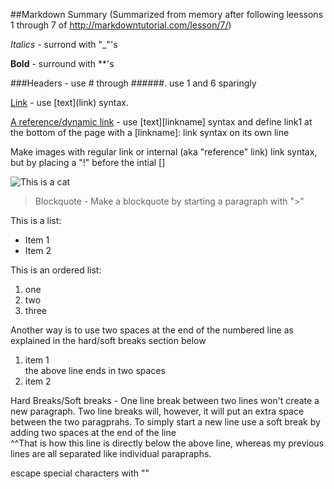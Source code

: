 ##Markdown Summary
(Summarized from memory after following leessons 1 through 7 of http://markdowntutorial.com/lesson/7/)

_Italics_ - surrond with "_"'s

**Bold** - surround with **'s

###Headers - use # through ######. use 1 and 6 sparingly

[Link](www.google.com) - use \[text\]\(link\) syntax.

[A reference/dynamic link][link1] - use [text][linkname] syntax and define link1 at the bottom of the page with a [linkname]: link syntax on its own line


Make images with regular link or internal (aka "reference" link) link syntax, but by placing a "!" before the intial []

![This is a cat](http://commentphotos.com/gallery/CommentPhotos.com_1392846861.jpg)

> Blockquote - Make a blockquote by starting a paragraph with ">"

This is a list:

* Item 1
* Item 2

This is an ordered list:

1. one
2. two
3. three

Another way is to use two spaces at the end of the numbered line as explained in the hard/soft breaks section below

1. item 1  
the above line ends in two spaces
2. item 2

Hard Breaks/Soft breaks - One line break between two lines won't create a new paragraph. Two line breaks will, however, it will put an extra space between the two paragprahs. To simply start a new line use a soft break by adding two spaces at the end of the line  
^^That is how this line is directly below the above line, whereas my previous lines are all separated like individual parapraphs.

escape special characters with "\"

[link1]: http://www.facebook.com